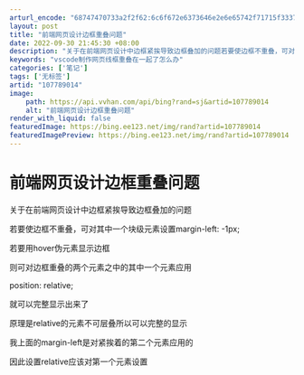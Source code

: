 ```yaml
---
arturl_encode: "68747470733a2f2f62:6c6f672e6373646e2e6e65742f71715f33373336323638332f:61727469636c652f64657461696c732f313037373839303134"
layout: post
title: "前端网页设计边框重叠问题"
date: 2022-09-30 21:45:30 +08:00
description: "关于在前端网页设计中边框紧挨导致边框叠加的问题若要使边框不重叠，可对其中一个块级元素设置margin"
keywords: "vscode制作网页线框重叠在一起了怎么办"
categories: ['笔记']
tags: ['无标签']
artid: "107789014"
image:
    path: https://api.vvhan.com/api/bing?rand=sj&artid=107789014
    alt: "前端网页设计边框重叠问题"
render_with_liquid: false
featuredImage: https://bing.ee123.net/img/rand?artid=107789014
featuredImagePreview: https://bing.ee123.net/img/rand?artid=107789014
---
```


# 前端网页设计边框重叠问题

关于在前端网页设计中边框紧挨导致边框叠加的问题
  
若要使边框不重叠，可对其中一个块级元素设置margin-left: -1px;
  
若要用hover伪元素显示边框
  
则可对边框重叠的两个元素之中的其中一个元素应用
  
position: relative;
  
就可以完整显示出来了
  
原理是relative的元素不可层叠所以可以完整的显示
  
我上面的margin-left是对紧挨着的第二个元素应用的
  
因此设置relative应该对第一个元素设置